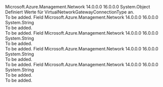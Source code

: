 <Type Name="VirtualNetworkGatewayConnectionType" FullName="Microsoft.Azure.Management.Network.Models.VirtualNetworkGatewayConnectionType">
  <TypeSignature Language="C#" Value="public static class VirtualNetworkGatewayConnectionType" />
  <TypeSignature Language="ILAsm" Value=".class public auto ansi abstract sealed beforefieldinit VirtualNetworkGatewayConnectionType extends System.Object" />
  <TypeSignature Language="DocId" Value="T:Microsoft.Azure.Management.Network.Models.VirtualNetworkGatewayConnectionType" />
  <TypeSignature Language="VB.NET" Value="Public Class VirtualNetworkGatewayConnectionType" />
  <TypeSignature Language="F#" Value="type VirtualNetworkGatewayConnectionType = class" />
  <AssemblyInfo>
    <AssemblyName>Microsoft.Azure.Management.Network</AssemblyName>
    <AssemblyVersion>14.0.0.0</AssemblyVersion>
    <AssemblyVersion>16.0.0.0</AssemblyVersion>
  </AssemblyInfo>
  <Base>
    <BaseTypeName>System.Object</BaseTypeName>
  </Base>
  <Interfaces />
  <Docs>
    <summary>
            Definiert Werte für VirtualNetworkGatewayConnectionType an.
            </summary>
    <remarks>To be added.</remarks>
  </Docs>
  <Members>
    <Member MemberName="ExpressRoute">
      <MemberSignature Language="C#" Value="public const string ExpressRoute;" />
      <MemberSignature Language="ILAsm" Value=".field public static literal string ExpressRoute" />
      <MemberSignature Language="DocId" Value="F:Microsoft.Azure.Management.Network.Models.VirtualNetworkGatewayConnectionType.ExpressRoute" />
      <MemberSignature Language="VB.NET" Value="Public Const ExpressRoute As String " />
      <MemberSignature Language="F#" Value="val mutable ExpressRoute : string" Usage="Microsoft.Azure.Management.Network.Models.VirtualNetworkGatewayConnectionType.ExpressRoute" />
      <MemberType>Field</MemberType>
      <AssemblyInfo>
        <AssemblyName>Microsoft.Azure.Management.Network</AssemblyName>
        <AssemblyVersion>14.0.0.0</AssemblyVersion>
        <AssemblyVersion>16.0.0.0</AssemblyVersion>
      </AssemblyInfo>
      <ReturnValue>
        <ReturnType>System.String</ReturnType>
      </ReturnValue>
      <Docs>
        <summary>To be added.</summary>
        <remarks>To be added.</remarks>
      </Docs>
    </Member>
    <Member MemberName="IPsec">
      <MemberSignature Language="C#" Value="public const string IPsec;" />
      <MemberSignature Language="ILAsm" Value=".field public static literal string IPsec" />
      <MemberSignature Language="DocId" Value="F:Microsoft.Azure.Management.Network.Models.VirtualNetworkGatewayConnectionType.IPsec" />
      <MemberSignature Language="VB.NET" Value="Public Const IPsec As String " />
      <MemberSignature Language="F#" Value="val mutable IPsec : string" Usage="Microsoft.Azure.Management.Network.Models.VirtualNetworkGatewayConnectionType.IPsec" />
      <MemberType>Field</MemberType>
      <AssemblyInfo>
        <AssemblyName>Microsoft.Azure.Management.Network</AssemblyName>
        <AssemblyVersion>14.0.0.0</AssemblyVersion>
        <AssemblyVersion>16.0.0.0</AssemblyVersion>
      </AssemblyInfo>
      <ReturnValue>
        <ReturnType>System.String</ReturnType>
      </ReturnValue>
      <Docs>
        <summary>To be added.</summary>
        <remarks>To be added.</remarks>
      </Docs>
    </Member>
    <Member MemberName="Vnet2Vnet">
      <MemberSignature Language="C#" Value="public const string Vnet2Vnet;" />
      <MemberSignature Language="ILAsm" Value=".field public static literal string Vnet2Vnet" />
      <MemberSignature Language="DocId" Value="F:Microsoft.Azure.Management.Network.Models.VirtualNetworkGatewayConnectionType.Vnet2Vnet" />
      <MemberSignature Language="VB.NET" Value="Public Const Vnet2Vnet As String " />
      <MemberSignature Language="F#" Value="val mutable Vnet2Vnet : string" Usage="Microsoft.Azure.Management.Network.Models.VirtualNetworkGatewayConnectionType.Vnet2Vnet" />
      <MemberType>Field</MemberType>
      <AssemblyInfo>
        <AssemblyName>Microsoft.Azure.Management.Network</AssemblyName>
        <AssemblyVersion>14.0.0.0</AssemblyVersion>
        <AssemblyVersion>16.0.0.0</AssemblyVersion>
      </AssemblyInfo>
      <ReturnValue>
        <ReturnType>System.String</ReturnType>
      </ReturnValue>
      <Docs>
        <summary>To be added.</summary>
        <remarks>To be added.</remarks>
      </Docs>
    </Member>
    <Member MemberName="VPNClient">
      <MemberSignature Language="C#" Value="public const string VPNClient;" />
      <MemberSignature Language="ILAsm" Value=".field public static literal string VPNClient" />
      <MemberSignature Language="DocId" Value="F:Microsoft.Azure.Management.Network.Models.VirtualNetworkGatewayConnectionType.VPNClient" />
      <MemberSignature Language="VB.NET" Value="Public Const VPNClient As String " />
      <MemberSignature Language="F#" Value="val mutable VPNClient : string" Usage="Microsoft.Azure.Management.Network.Models.VirtualNetworkGatewayConnectionType.VPNClient" />
      <MemberType>Field</MemberType>
      <AssemblyInfo>
        <AssemblyName>Microsoft.Azure.Management.Network</AssemblyName>
        <AssemblyVersion>14.0.0.0</AssemblyVersion>
        <AssemblyVersion>16.0.0.0</AssemblyVersion>
      </AssemblyInfo>
      <ReturnValue>
        <ReturnType>System.String</ReturnType>
      </ReturnValue>
      <Docs>
        <summary>To be added.</summary>
        <remarks>To be added.</remarks>
      </Docs>
    </Member>
  </Members>
</Type>